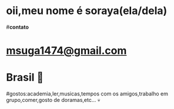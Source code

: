 # oii,meu nome é soraya(ela/dela)
#**contato**
# msuga1474@gmail.com
# Brasil &#128064;
#gostos:academia,ler,musicas,tempos com os amigos,trabalho em grupo,comer,gosto de doramas,etc...
&#128128;
